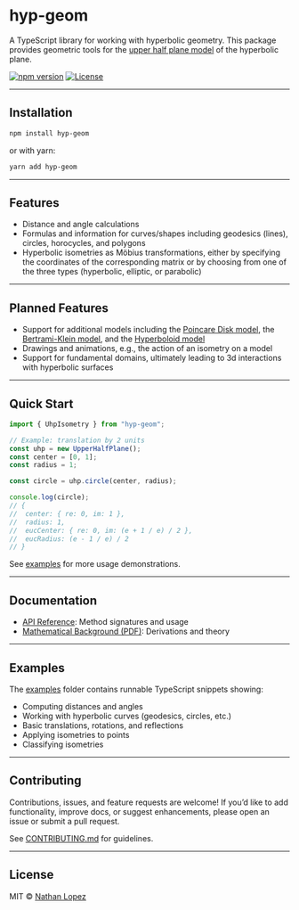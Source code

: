 # hyp-geom

A TypeScript library for working with hyperbolic geometry. This package provides geometric tools for the [upper half plane model](https://en.wikipedia.org/wiki/Poincar%C3%A9_half-plane_model) of the hyperbolic plane.

[![npm version](https://img.shields.io/npm/v/hyp-geom.svg)](https://www.npmjs.com/package/hyp-geom)
[![License](https://img.shields.io/github/license/nathancarllopez/hyp-geom.svg)](./LICENSE)

---

## Installation

```bash
npm install hyp-geom
```

or with yarn:

```bash
yarn add hyp-geom
```

---

## Features
- Distance and angle calculations
- Formulas and information for curves/shapes including geodesics (lines), circles, horocycles, and polygons
- Hyperbolic isometries as Möbius transformations, either by specifying the coordinates of the corresponding matrix or by choosing from one of the three types (hyperbolic, elliptic, or parabolic)

---

## Planned Features
- Support for additional models including the [Poincare Disk model](https://en.wikipedia.org/wiki/Poincar%C3%A9_disk_model), the [Bertrami-Klein model](https://en.wikipedia.org/wiki/Beltrami%E2%80%93Klein_model), and the [Hyperboloid model](https://en.wikipedia.org/wiki/Hyperboloid_model)
- Drawings and animations, e.g., the action of an isometry on a model
- Support for fundamental domains, ultimately leading to 3d interactions with hyperbolic surfaces

---

## Quick Start

```ts
import { UhpIsometry } from "hyp-geom";

// Example: translation by 2 units
const uhp = new UpperHalfPlane();
const center = [0, 1];
const radius = 1;

const circle = uhp.circle(center, radius);

console.log(circle);
// {
//  center: { re: 0, im: 1 },
//  radius: 1,
//  eucCenter: { re: 0, im: (e + 1 / e) / 2 },
//  eucRadius: (e - 1 / e) / 2
// }

```

See [examples](./examples) for more usage demonstrations.

---

## Documentation
- [API Reference](./docs/api.md): Method signatures and usage
- [Mathematical Background (PDF)](./docs/hyp-geom-background.pdf): Derivations and theory

---

## Examples
The [examples](./examples) folder contains runnable TypeScript snippets showing:
- Computing distances and angles
- Working with hyperbolic curves (geodesics, circles, etc.)
- Basic translations, rotations, and reflections
- Applying isometries to points
- Classifying isometries

---

## Contributing
Contributions, issues, and feature requests are welcome! If you’d like to add functionality, improve docs, or suggest enhancements, please open an issue or submit a pull request.  

See [CONTRIBUTING.md](./CONTRIBUTING.md) for guidelines.

---

## License
MIT © [Nathan Lopez](https://github.com/nathancarllopez)
